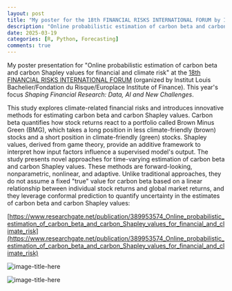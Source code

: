 ```yaml
---
layout: post
title: "My poster for the 18th FINANCIAL RISKS INTERNATIONAL FORUM by Institut Louis Bachelier/Fondation du Risque/Europlace Institute of Finance" 
description: "Online probabilistic estimation of carbon beta and carbon Shapley values for financial and climate risk at the 18th FINANCIAL RISKS INTERNATIONAL FORUM -- Institut Louis Bachelier/Fondation du Risque/Europlace Institute of Finance"
date: 2025-03-19
categories: [R, Python, Forecasting]
comments: true
---
```


My poster presentation for "Online probabilistic estimation of carbon beta and carbon Shapley values for financial and climate risk" at the [18th FINANCIAL RISKS INTERNATIONAL FORUM](https://www.risks-forum.org/) (organized by Institut Louis Bachelier/Fondation du Risque/Europlace Institute of Finance). This year's focus _Shaping Financial Research: Data, AI and New Challenges_. 


This study explores climate-related financial risks and introduces innovative methods for estimating carbon beta and carbon Shapley values. Carbon beta quantifies how stock returns react to a portfolio called Brown Minus Green (BMG), which takes a long position in less climate-friendly (brown) stocks and a short position in climate-friendly (green) stocks. Shapley values, derived from game theory, provide an additive framework to interpret how input factors influence a supervised model's output. The study presents novel approaches for time-varying estimation of carbon beta and carbon Shapley values. These methods are forward-looking, nonparametric, nonlinear, and adaptive. Unlike traditional approaches, they do not assume a fixed "true" value for carbon beta based on a linear relationship between individual stock returns and global market returns, and they leverage conformal prediction to quantify uncertainty in the estimates of carbon beta and carbon Shapley values:


[https://www.researchgate.net/publication/389953574_Online_probabilistic_estimation_of_carbon_beta_and_carbon_Shapley_values_for_financial_and_climate_risk](https://www.researchgate.net/publication/389953574_Online_probabilistic_estimation_of_carbon_beta_and_carbon_Shapley_values_for_financial_and_climate_risk)

![image-title-here]({{base}}/images/2025-03-19/2025-03-19-image1.png)

![image-title-here]({{base}}/images/2025-03-19/2025-03-19-image2.png)


